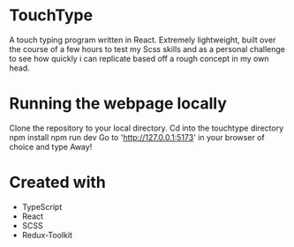 # TouchType
A touch typing program written in React. Extremely lightweight, built over the course of a few hours to test my Scss skills and as a personal challenge to see how quickly i can replicate based off a rough concept in my own head.

# Running the webpage locally

Clone the repository to your local directory.
Cd into the touchtype directory
npm install
npm run dev
Go to 'http://127.0.0.1:5173' in your browser of choice and type Away!

# Created with
- TypeScript
- React
- SCSS
- Redux-Toolkit

